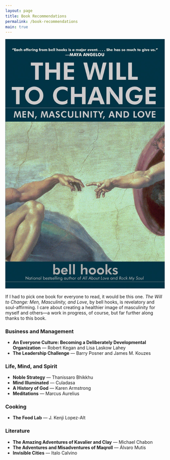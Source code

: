 ```yaml
---
layout: page
title: Book Recommendations
permalink: /book-recommendations
main: true
---
```


<img class="portrait" src="/images/Will-to-Change-Cover.jpg" alt="Gavin McGimpsey's top book recommendation: The Will to Change, by bell hooks">

If I had to pick one book for everyone to read, it would be this one. *The Will to Change: Men, Masculinity, and Love*, by bell hooks, is revelatory and soul-affirming. I care about creating a healthier image of masculinity for myself and others—a work in progress, of course, but far further along thanks to this book.

### Business and Management
+ **An Everyone Culture: Becoming a Deliberately Developmental Organization** &mdash; Robert Kegan and Lisa Laskow Lahey
+ **The Leadership Challenge** &mdash; Barry Posner and James M. Kouzes

### Life, Mind, and Spirit
+ **Noble Strategy** &mdash; Thanissaro Bhikkhu
+ **Mind Illuminated** &mdash; Culadasa
+ **A History of God** &mdash; Karen Armstrong
+ **Meditations** &mdash; Marcus Aurelius

### Cooking
+ **The Food Lab** &mdash; J. Kenji Lopez-Alt

### Literature
+ **The Amazing Adventures of Kavalier and Clay** &mdash; Michael Chabon
+ **The Adventures and Misadventures of Maqroll** &mdash; Álvaro Mutis
+ **Invisible Cities** &mdash; Italo Calvino
